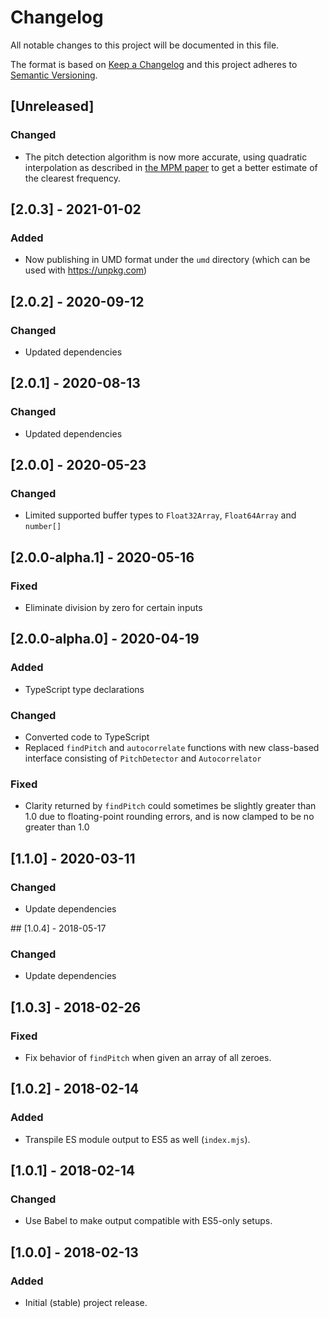 # Changelog

All notable changes to this project will be documented in this file.

The format is based on [Keep a Changelog](http://keepachangelog.com/en/1.0.0/)
and this project adheres to [Semantic
Versioning](http://semver.org/spec/v2.0.0.html).

## [Unreleased]

### Changed

- The pitch detection algorithm is now more accurate, using quadratic
  interpolation as described in [the MPM
  paper](http://www.cs.otago.ac.nz/tartini/papers/A_Smarter_Way_to_Find_Pitch.pdf)
  to get a better estimate of the clearest frequency.

## [2.0.3] - 2021-01-02

### Added

- Now publishing in UMD format under the `umd` directory (which can be used with
  https://unpkg.com)

## [2.0.2] - 2020-09-12

### Changed

- Updated dependencies

## [2.0.1] - 2020-08-13

### Changed

- Updated dependencies

## [2.0.0] - 2020-05-23

### Changed

- Limited supported buffer types to `Float32Array`, `Float64Array` and
  `number[]`

## [2.0.0-alpha.1] - 2020-05-16

### Fixed

- Eliminate division by zero for certain inputs

## [2.0.0-alpha.0] - 2020-04-19

### Added

- TypeScript type declarations

### Changed

- Converted code to TypeScript
- Replaced `findPitch` and `autocorrelate` functions with new class-based
  interface consisting of `PitchDetector` and `Autocorrelator`

### Fixed

- Clarity returned by `findPitch` could sometimes be slightly greater than 1.0
  due to floating-point rounding errors, and is now clamped to be no greater
  than 1.0

## [1.1.0] - 2020-03-11

### Changed

- Update dependencies

## [1.0.4] - 2018-05-17

### Changed

- Update dependencies

## [1.0.3] - 2018-02-26

### Fixed

- Fix behavior of `findPitch` when given an array of all zeroes.

## [1.0.2] - 2018-02-14

### Added

- Transpile ES module output to ES5 as well (`index.mjs`).

## [1.0.1] - 2018-02-14

### Changed

- Use Babel to make output compatible with ES5-only setups.

## [1.0.0] - 2018-02-13

### Added

- Initial (stable) project release.
